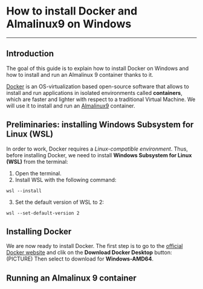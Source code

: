 # **How to install Docker and Almalinux9 on Windows** 
---

## **Introduction**
The goal of this guide is to explain how to install Docker on Windows and how to install and run an Almalinux 9 container thanks to it.

[Docker](https://en.wikipedia.org/wiki/Docker_(software)) is an OS-virtualization based open-source software that allows to install and run applications in isolated environments called **containers**, which are faster and lighter with respect to a traditional Virtual Machine. We will use it to install and run an [Almalinux9](https://en.wikipedia.org/wiki/AlmaLinux) container.
## **Preliminaries: installing Windows Subsystem for Linux (WSL)**
In order to work, Docker requires a _Linux-compatible environment_. Thus, before installing Docker, we need to install **Windows Subsystem for Linux (WSL)** from the terminal:
1. Open the terminal.
2. Install WSL with the following command:
```
wsl --install
```
3. Set the default version of WSL to 2:
```
wsl --set-default-version 2
```

## **Installing Docker**
We are now ready to install Docker. The first step is to go to the [official Docker website](https://www.docker.com/) and clik on the **Download Docker Desktop** button:
(PICTURE)
Then select to download for **Windows-AMD64**.

## **Running an Almalinux 9 container**
